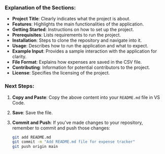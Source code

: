 
### Explanation of the Sections:

- **Project Title**: Clearly indicates what the project is about.
- **Features**: Highlights the main functionalities of the application.
- **Getting Started**: Instructions on how to set up the project.
- **Prerequisites**: Lists requirements to run the project.
- **Installation**: Steps to clone the repository and navigate into it.
- **Usage**: Describes how to run the application and what to expect.
- **Example Input**: Provides a sample interaction with the application for clarity.
- **File Format**: Explains how expenses are saved in the CSV file.
- **Contributing**: Information for potential contributors to the project.
- **License**: Specifies the licensing of the project.

### Next Steps:

1. **Copy and Paste**: Copy the above content into your `README.md` file in VS Code.
2. **Save**: Save the file.
3. **Commit and Push**: If you've made changes to your repository, remember to commit and push those changes:

   ```bash
   git add README.md
   git commit -m "Add README.md file for expense tracker"
   git push origin main
